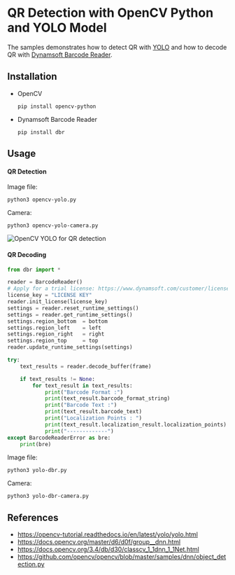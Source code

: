 # QR Detection with OpenCV Python and YOLO Model
The samples demonstrates how to detect QR with [YOLO](https://pjreddie.com/darknet/yolo/) and how to decode QR with [Dynamsoft Barcode Reader](https://www.dynamsoft.com/Products/Dynamic-Barcode-Reader.aspx).

## Installation

- OpenCV 
    
    ```
    pip install opencv-python
    ```

- Dynamsoft Barcode Reader

    ```
    pip install dbr
    ```

## Usage

#### QR Detection

Image file:

```
python3 opencv-yolo.py
```

Camera:

```
python3 opencv-yolo-camera.py
```

![OpenCV YOLO for QR detection](https://www.dynamsoft.com/codepool/wp-content/uploads/2020/11/opencv-yolo-qr-detection.gif)

#### QR Decoding

```py
from dbr import *

reader = BarcodeReader()
# Apply for a trial license: https://www.dynamsoft.com/customer/license/trialLicense
license_key = "LICENSE KEY"
reader.init_license(license_key)
settings = reader.reset_runtime_settings() 
settings = reader.get_runtime_settings()
settings.region_bottom  = bottom
settings.region_left    = left
settings.region_right   = right
settings.region_top     = top
reader.update_runtime_settings(settings)

try:
    text_results = reader.decode_buffer(frame)

    if text_results != None:
        for text_result in text_results:
            print("Barcode Format :")
            print(text_result.barcode_format_string)
            print("Barcode Text :")
            print(text_result.barcode_text)
            print("Localization Points : ")
            print(text_result.localization_result.localization_points)
            print("-------------")
except BarcodeReaderError as bre:
    print(bre)
```

Image file:

```
python3 yolo-dbr.py
```

Camera:

```
python3 yolo-dbr-camera.py
```



## References
- https://opencv-tutorial.readthedocs.io/en/latest/yolo/yolo.html
- https://docs.opencv.org/master/d6/d0f/group__dnn.html
- https://docs.opencv.org/3.4/db/d30/classcv_1_1dnn_1_1Net.html
- https://github.com/opencv/opencv/blob/master/samples/dnn/object_detection.py

